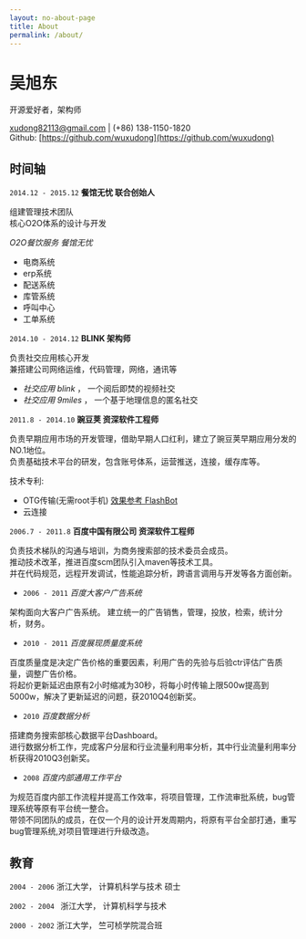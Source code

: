 ```yaml
---
layout: no-about-page 
title: About
permalink: /about/
---
```

# 吴旭东
 开源爱好者，架构师

 [xudong82113@gmail.com](xudong82113@gmail.com)  | 
 (+86) 138-1150-1820   
 Github: [https://github.com/wuxudong](https://github.com/wuxudong) 


## 时间轴

`2014.12 - 2015.12` __餐馆无忧  联合创始人__ 
 
 组建管理技术团队  
 核心O2O体系的设计与开发 
 
_O2O餐饮服务 餐馆无忧_

 - 电商系统
 - erp系统
 - 配送系统
 - 库管系统
 - 呼叫中心
 - 工单系统

`2014.10 - 2014.12` __BLINK 架构师__

 负责社交应用核心开发  
 兼搭建公司网络运维，代码管理，网络，通讯等

* _社交应用 blink_ ， 一个阅后即焚的视频社交
* _社交应用 9miles_ ， 一个基于地理信息的匿名社交

`2011.8 - 2014.10`  __豌豆荚 资深软件工程师__

  负责早期应用市场的开发管理，借助早期人口红利，建立了豌豆荚早期应用分发的NO.1地位。  
  负责基础技术平台的研发，包含账号体系，运营推送，连接，缓存库等。  

 技术专利: 

 - OTG传输(无需root手机) [效果参考 FlashBot](http://v.youku.com/v_show/id_XNjg3MzAxOTQ4.html?from=y1.7-1.2)
 - 云连接
 
 
`2006.7 - 2011.8`  __百度中国有限公司 资深软件工程师__

 负责技术梯队的沟通与培训，为商务搜索部的技术委员会成员。  
 推动技术改革，推进百度scm团队引入maven等技术工具。  
 并在代码规范，远程开发调试，性能追踪分析，跨语言调用与开发等各方面创新。

* `2006 - 2011` _百度大客户广告系统_

 架构面向大客户广告系统。
 建立统一的广告销售，管理，投放，检索，统计分析，财务。

* `2010 - 2011` _百度展现质量度系统_

 百度质量度是决定广告价格的重要因素，利用广告的先验与后验ctr评估广告质量，调整广告价格。  
 将起价更新延迟由原有2小时缩减为30秒，将每小时传输上限500w提高到5000w，解决了更新延迟的问题，获2010Q4创新奖。

* `2010` _百度数据分析_
 
 搭建商务搜索部核心数据平台Dashboard。       
 进行数据分析工作，完成客户分层和行业流量利用率分析，其中行业流量利用率分析获得2010Q3创新奖。  



* `2008` _百度内部通用工作平台_
 
 为规范百度内部工作流程并提高工作效率，将项目管理，工作流审批系统，bug管理系统等原有平台统一整合。    
 带领不同团队的成员，在仅一个月的设计开发周期内，将原有平台全部打通，重写bug管理系统,对项目管理进行升级改造。
 

  






## 教育 

`2004 - 2006` 浙江大学， 计算机科学与技术  硕士

`2002 - 2004 ` 浙江大学， 计算机科学与技术

`2000 - 2002` 浙江大学， 竺可桢学院混合班
  

